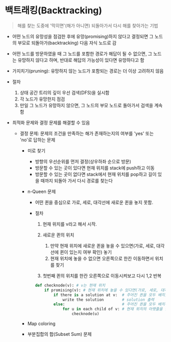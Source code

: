 # 백트래킹(Backtracking)

> 해를 찾는 도중에 '막히면'(해가 아니면) 되돌아가서 다시 해를 찾아가는 기법

- 어떤 노드의 유망성을 점검한 후에 유망(promising)하지 않다고 결정되면 그 노드의  부모로 되돌아가(backtracking) 다음 자식 노드로 감

- 어떤 노드를 방문하였을 때 그 노드를 포함한 경로가 해답이 될 수 없으면, 그 노드는 유망하지 않다고 하며, 반대로 해답의 가능성이 있다면 유망하다고 함

- 가지치기(pruning): 유망하지 않는 노드가 포함되는 경로는 더 이상 고려하지 않음

- 절차

  1. 상태 공간 트리의 깊이 우선 검색(DFS)을 실시함
  2. 각 노드가 유망한지 점검
  3. 만일 그 노드가 유망하지 않으면, 그 노드의 부모 노드로 돌아가서 검색을 계속함

- 최적화 문제와 결정 문제를 해결할 수 있음

  - 결정 문제: 문제의 조건을 만족하는 해가 존재하는지의 여부를 'yes' 또는 'no'로 답하는 문제

    - 미로 찾기

      - 방향의 우선순위를 먼저 결정(상우하좌 순으로 방문)
      - 방문할 수 있는 곳이 있다면 현재 위치를 stack에 push하고 이동
      - 방문할 수 있는 곳이 없다면 stack에서 현재 위치를 pop하고 길이 있을 때까지 되돌아 가서 다시 경로를 찾는다

    - n-Queen 문제

      - 어떤 퀸을 중심으로 가로, 세로, 대각선에 새로운 퀸을 놓지 못함.

      - 절차

        1. 현재 위치를 v라고 해서 시작.
        2. 새로운 퀸의 위치
           1. 만약 현재 위치에 새로운 퀸을 놓을 수 있으면(가로, 세로, 대각선에 퀸이 있는지 여부 확인) 놓기
           2. 현재 위치에 놓을 수 없으면 오른쪽으로 한칸 이동하면서 위치를 찾기

        3. 첫번째 퀸의 위치를 한칸 오른쪽으로 이동시켜보고 다시 1,2 반복

        ```python
        def checknode(v): # v는 현재 위치
            if promising(v): # 현재 위치에 놓을 수 있다면(가로, 세로, 대각선에 체스가 있는지 확인)
                if there is a solution at v:  # 주어진 퀸을 모두 배치했다면
                    write the solution		  # solution 출력 
                else:						  # 주어진 퀸을 모두 배치하지 못했다면
                    for u in each child of v: # 현재 위치의 아랫줄을 탐색 
                        checknode(u)
        ```

        

    - Map coloring

    - 부분집합의 합(Subset Sum) 문제